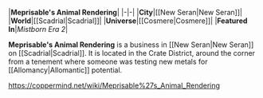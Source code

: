 |**Meprisable's Animal Rendering**|
|-|-|
|**City**|[[New Seran\|New Seran]]|
|**World**|[[Scadrial\|Scadrial]]|
|**Universe**|[[Cosmere\|Cosmere]]|
|**Featured In**|*Mistborn Era 2*|

**Meprisable's Animal Rendering** is a business in [[New Seran\|New Seran]] on [[Scadrial\|Scadrial]].
It is located in the Crate District, around the corner from a tenement where someone was testing new metals for [[Allomancy\|Allomantic]] potential.



https://coppermind.net/wiki/Meprisable%27s_Animal_Rendering